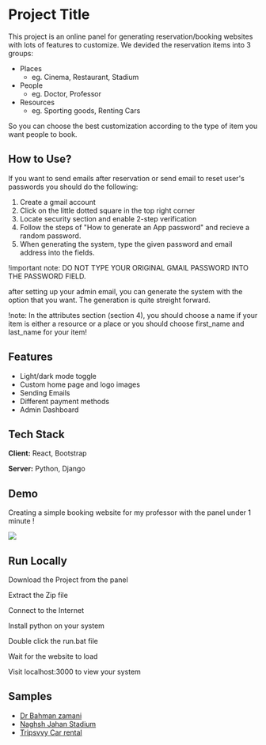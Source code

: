 
# Project Title

This project is an online panel for generating reservation/booking websites with lots of features to customize.
We devided the reservation items into 3 groups:
 - Places 
    - eg. Cinema, Restaurant, Stadium
 - People 
    - eg. Doctor, Professor
 - Resources
    - eg. Sporting goods, Renting Cars

So you can choose the best customization according to the type of item you want people to book.



## How to Use?

If you want to send emails after reservation or send email to reset user's passwords you should do the following:
 1. Create a gmail account
 2. Click on the little dotted square in the top right corner
 3. Locate security section and enable 2-step verification
 4. Follow the steps of "How to generate an App password" and recieve a random password.
 5. When generating the system, type the given password and email address into the fields.
 
 !important note: DO NOT TYPE YOUR ORIGINAL GMAIL PASSWORD INTO THE PASSWORD FIELD.
 
after setting up your admin email, you can generate the system with the option that you want. The generation is quite streight forward.

!note: In the attributes section (section 4), you should choose a name if your item is either a resource or a place or you should choose first_name and last_name for your item!


## Features

- Light/dark mode toggle
- Custom home page and logo images
- Sending Emails
- Different payment methods
- Admin Dashboard



## Tech Stack

**Client:** React, Bootstrap

**Server:** Python, Django


## Demo

Creating a simple booking website for my professor with the panel under 1 minute !

![](https://github.com/mohPYdev/RESGEN/blob/main/statics/demo.gif)



## Run Locally

Download the Project from the panel

Extract the Zip file

Connect to the Internet

Install python on your system

Double click the run.bat file

Wait for the website to load

Visit localhost:3000 to view your system



## Samples
- [Dr Bahman zamani](https://github.com/mohPYdev/RESGEN/tree/main/Samples/DrBahmanZamani)
- [Naghsh Jahan Stadium](https://github.com/mohPYdev/RESGEN/tree/main/Samples/Naghsh%20Jahan%20Stadium)
- [Tripsvvy Car rental](https://github.com/mohPYdev/RESGEN/tree/main/Samples/TripsvvyCarrental)


